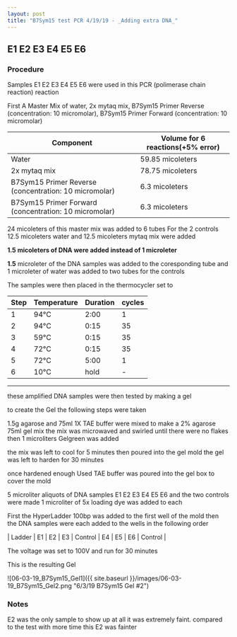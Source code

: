 ```yaml
---
layout: post
title: "B7Sym15 test PCR 4/19/19 - _Adding extra DNA_"
---
```


##   E1 E2 E3 E4 E5 E6 

### Procedure

Samples E1 E2 E3 E4 E5 E6 were used in this PCR (polimerase chain reaction) reaction 

First A Master Mix of water, 2x mytaq mix, B7Sym15 Primer Reverse (concentration: 10 micromolar), B7Sym15 Primer Forward (concentration: 10 micromolar)


|Component| Volume for 6 reactions(+5% error)|
|---------|---------------------------|
|Water| 59.85 micoleters|
|2x mytaq mix| 78.75 micoleters|
|B7Sym15 Primer Reverse (concentration: 10 micromolar)| 6.3 micoleters|
|B7Sym15 Primer Forward (concentration: 10 micromolar)| 6.3 micoleters|

24 micoleters of this master mix was added to 6 tubes 
For the 2 controls 12.5 micoleters water and 12.5 micoleters mytaq mix were added

**1.5 micoleters of DNA were added instead of 1 microleter**

**1.5** microleter of the DNA samples was added to the coresponding tube
and 1 microleter of water was added to two tubes for the controls

The samples were then placed in the thermocycler set to 


|Step|Temperature|Duration|cycles|
|----|-------|--------|-------|
|1|94°C|2:00|1|
|2|94°C|0:15|35|
|3|59°C|0:15|35|
|4|72°C|0:15|35|
|5|72°C|5:00|1|
|6|10°C|hold|-|

___________

these amplified DNA samples were then tested by making a gel

to create the Gel the following steps were taken 

1.5g agarose and 75ml 1X TAE buffer were mixed to make a 2% agarose 75ml gel mix 
the mix was microwaved and swirled until there were no flakes 
then 1 microliters Gelgreen was added

the mix was left to cool for 5 minutes then poured into the gel mold
the gel was left to harden for 30 minutes 

once hardened enough Used TAE buffer was poured into the gel box to cover the mold

5 microliter aliquots of DNA samples E1 E2 E3 E4 E5 E6 and the two controls were made 
1 microliter of 5x loading dye was added to each

First the HyperLadder 100bp was added to the first well of the mold 
then the DNA samples were each added to the wells in the following order 

| Ladder | E1 | E2 | E3 | Control | E4 | E5 | E6 | Control |

The voltage was set to 100V and run for 30 minutes


This is the resulting Gel

![06-03-19_B7Sym15_Gel1]({{ site.baseurl }}/images/06-03-19_B7Sym15_Gel2.png "6/3/19 B7Sym15 Gel #2")

### Notes

E2 was the only sample to show up at all
it was extremely faint.
compared to the test with more time this E2 was fainter 